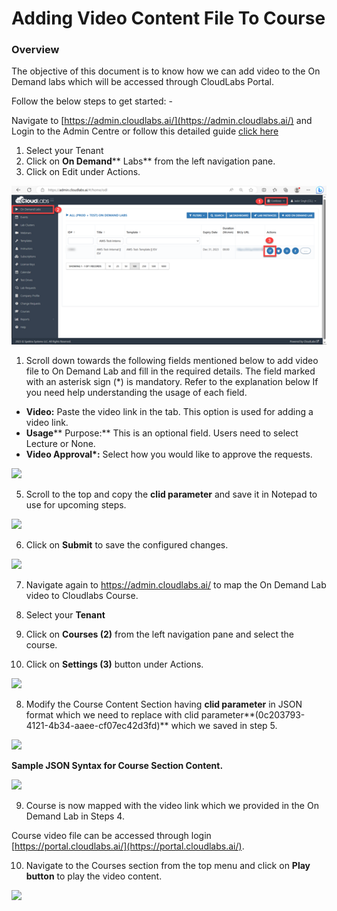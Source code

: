 # **Adding Video Content File To Course**

###

### **Overview**

The objective of this document is to know how we can add video to the On Demand labs which will be accessed through CloudLabs Portal.

Follow the below steps to get started: -

Navigate to [https://admin.cloudlabs.ai/](https://admin.cloudlabs.ai/) and Login to the Admin Centre or follow this detailed guide [click here](https://docs.cloudlabs.ai/Instructor/GettingStarted)

1. Select your Tenant
2. Click on **On Demand**** Labs** from the left navigation pane.
3. Click on Edit under Actions.

![](./images/i1.png)

1. Scroll down towards the following fields mentioned below to add video file to On Demand Lab and fill in the required details. The field marked with an asterisk sign (\*) is mandatory. Refer to the explanation below If you need help understanding the usage of each field.

- **Video:** Paste the video link in the tab. This option is used for adding a video link.
- **Usage**** Purpose:** This is an optional field. Users need to select Lecture or None.
- **Video Approval\*:** Select how you would like to approve the requests.

![](RackMultipart20230809-1-qbqfu2_html_1f511bf6cb6eed30.png)

5. Scroll to the top and copy the **clid parameter** and save it in Notepad to use for upcoming steps.

![](RackMultipart20230809-1-qbqfu2_html_dd7834e95179165.png)

6. Click on **Submit** to save the configured changes.

![](RackMultipart20230809-1-qbqfu2_html_3356943dcf1e3333.png)

7. Navigate again to https://admin.cloudlabs.ai/ to map the On Demand Lab video to Cloudlabs Course.

1. Select your **Tenant**
2. Click on **Courses (2)** from the left navigation pane and select the course.
3. Click on **Settings (3)** button under Actions.

![](RackMultipart20230809-1-qbqfu2_html_882d0d0db94b2c9e.png)

8. Modify the Course Content Section having **clid parameter** in JSON format which we need to replace with clid parameter**(0c203793-4121-4b34-aaee-cf07ec42d3fd)** which we saved in step 5.

![](RackMultipart20230809-1-qbqfu2_html_b40c80bd5097cdf1.png)

**Sample JSON Syntax for Course Section Content.**

![](RackMultipart20230809-1-qbqfu2_html_9b107c42a07af500.png)

9. Course is now mapped with the video link which we provided in the On Demand Lab in Steps 4.

Course video file can be accessed through login [https://portal.cloudlabs.ai/](https://portal.cloudlabs.ai/).

10. Navigate to the Courses section from the top menu and click on **Play button** to play the video content.

![](RackMultipart20230809-1-qbqfu2_html_3c689b4b89d45c00.png)
